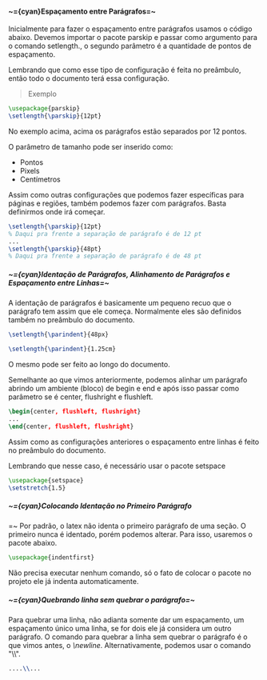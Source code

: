 #### ~={cyan}Espaçamento entre Parágrafos=~

Inicialmente para fazer o espaçamento entre parágrafos usamos o código abaixo. Devemos importar o pacote parskip e passar como argumento para o comando setlength., o segundo parâmetro é a quantidade de pontos de espaçamento.

Lembrando que como esse tipo de configuração é feita no preâmbulo, então todo o documento terá essa configuração.

> Exemplo

```tex
\usepackage{parskip}
\setlength{\parskip}{12pt}
```

No exemplo acima, acima os parágrafos estão separados por 12 pontos.

O parâmetro de tamanho pode ser inserido como:

-  Pontos
-  Pixels
-  Centímetros

Assim como outras configurações que podemos fazer específicas para páginas e regiões, também podemos fazer com parágrafos. Basta definirmos onde irá começar.

```tex
\setlength{\parskip}{12pt}
% Daqui pra frente a separação de parágrafo é de 12 pt
...
\setlength{\parskip}{48pt}
% Daqui pra frente a separação de parágrafo é de 48 pt
```

##### ~={cyan}Identação de Parágrafos, Alinhamento de Parágrafos e Espaçamento entre Linhas=~

A identação de parágrafos é basicamente um pequeno recuo que o parágrafo tem assim que ele começa. Normalmente eles são definidos também no preâmbulo do documento.

```tex
\setlength{\parindent}{48px}
```

```tex
\setlength{\parindent}{1.25cm}
```

O mesmo pode ser feito ao longo do documento.

Semelhante ao que vimos anteriormente, podemos alinhar um parágrafo abrindo um ambiente (bloco) de begin e end e após isso passar como parâmetro se é center, flushright e flushleft.

```tex
\begin{center, flushleft, flushright}
...
\end{center, flushleft, flushright}
```

Assim como as configurações anteriores o espaçamento entre linhas é feito no preâmbulo do documento.

Lembrando que nesse caso, é necessário usar o pacote setspace

```tex
\usepackage{setspace}
\setstretch{1.5}
```

##### ~={cyan}Colocando Identação no Primeiro Parágrafo
=~
Por padrão, o latex não identa o primeiro parágrafo de uma seção. O primeiro nunca é identado, porém podemos alterar. Para isso, usaremos o pacote abaixo.

```tex
\usepackage{indentfirst}
```

Não precisa executar nenhum comando, só o fato de colocar o pacote no projeto ele já indenta automaticamente.

##### ~={cyan}Quebrando linha sem quebrar o parágrafo=~

Para quebrar uma linha, não adianta somente dar um espaçamento, um espaçamento único uma linha, se for dois ele já considera um outro parágrafo. O comando para quebrar a linha sem quebrar o parágrafo é o que vimos antes, o *\newline*. Alternativamente, podemos usar o comando "\\\\".

```tex
....\\...
```